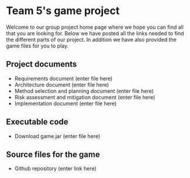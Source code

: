 # Team 5's game project

Welcome to our group project home page where we hope you can find all that you are looking for. 
Below we have posted all the links needed to find the different parts of our project. 
In addition we have also provided the game files for you to play.

## Project documents

- Requirements document (enter file here)
- Architecture document (enter file here)
- Method selection and planning document (enter file here)
- Risk assessment and mitigation document (enter file here)
- Implementation document (enter file here)

## Executable code 
- Download game.jar (enter file here)

## Source files for the game
- Github repository (enter link here)
